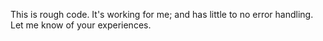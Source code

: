 This is rough code.  It's working for me; and has little to no error handling.  Let me know of your experiences.
